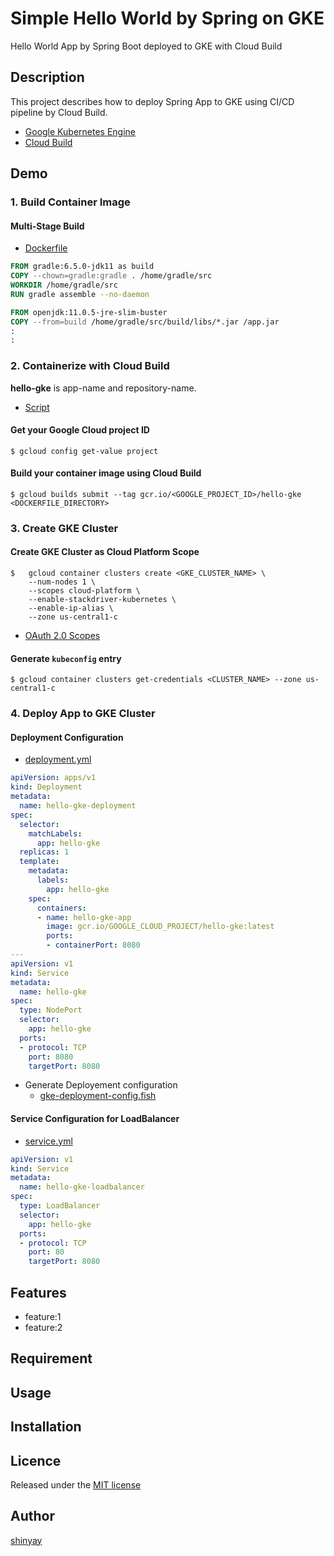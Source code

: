 # Simple Hello World by Spring on GKE

Hello World App by Spring Boot deployed to GKE with Cloud Build

## Description

This project describes how to deploy Spring App to GKE using CI/CD pipeline by Cloud Build.

- [Google Kubernetes Engine](https://cloud.google.com/kubernetes-engine/docs)
- [Cloud Build](https://cloud.google.com/cloud-build/docs)

## Demo
### 1. Build Container Image

#### Multi-Stage Build
- [Dockerfile](spring/Dockerfile)

```dockerfile
FROM gradle:6.5.0-jdk11 as build
COPY --chown=gradle:gradle . /home/gradle/src
WORKDIR /home/gradle/src
RUN gradle assemble --no-daemon

FROM openjdk:11.0.5-jre-slim-buster
COPY --from=build /home/gradle/src/build/libs/*.jar /app.jar
:
:
```

### 2. Containerize with Cloud Build
**hello-gke** is app-name and repository-name.

- [Script](script/cloud-build.fish)

#### Get your Google Cloud project ID

```shell script
$ gcloud config get-value project
```

#### Build your container image using Cloud Build

```shell script
$ gcloud builds submit --tag gcr.io/<GOOGLE_PROJECT_ID>/hello-gke <DOCKERFILE_DIRECTORY>
```

### 3. Create GKE Cluster

#### Create GKE Cluster as Cloud Platform Scope
```shell script
$   gcloud container clusters create <GKE_CLUSTER_NAME> \
    --num-nodes 1 \
    --scopes cloud-platform \
    --enable-stackdriver-kubernetes \
    --enable-ip-alias \
    --zone us-central1-c
```

- [OAuth 2.0 Scopes](https://developers.google.com/identity/protocols/oauth2/scopes?_ga=2.239518464.2020385847.1592291923-533680975.1592291923)

#### Generate `kubeconfig` entry

```shell script
$ gcloud container clusters get-credentials <CLUSTER_NAME> --zone us-central1-c
```

### 4. Deploy App to GKE Cluster

#### Deployment Configuration

- [deployment.yml](spring/kubernetes/deployment.yml.template)

```yaml
apiVersion: apps/v1
kind: Deployment
metadata:
  name: hello-gke-deployment
spec:
  selector:
    matchLabels:
      app: hello-gke
  replicas: 1
  template:
    metadata:
      labels:
        app: hello-gke
    spec:
      containers:
      - name: hello-gke-app
        image: gcr.io/GOOGLE_CLOUD_PROJECT/hello-gke:latest
        ports:
        - containerPort: 8080
---
apiVersion: v1
kind: Service
metadata:
  name: hello-gke
spec:
  type: NodePort
  selector:
    app: hello-gke
  ports:
  - protocol: TCP
    port: 8080
    targetPort: 8080
```

- Generate Deployement configuration
  - [gke-deployment-config.fish](spring/script/gke-deployment-config.fish)

#### Service Configuration for LoadBalancer

- [service.yml](spring/kubernetes/service.yml )

```yaml
apiVersion: v1
kind: Service
metadata:
  name: hello-gke-loadbalancer
spec:
  type: LoadBalancer
  selector:
    app: hello-gke
  ports:
  - protocol: TCP
    port: 80
    targetPort: 8080
```


## Features

- feature:1
- feature:2

## Requirement

## Usage

## Installation

## Licence

Released under the [MIT license](https://gist.githubusercontent.com/shinyay/56e54ee4c0e22db8211e05e70a63247e/raw/34c6fdd50d54aa8e23560c296424aeb61599aa71/LICENSE)

## Author

[shinyay](https://github.com/shinyay)
